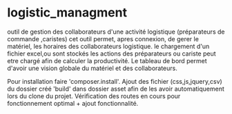 # logistic_managment
outil de gestion des collaborateurs d'une activité logistique (préparateurs de commande ,caristes)
cet outil permet, apres connexion, de gerer le matériel, les horaires des collaborateurs logistique.
le chargement d'un fichier excel,ou sont stockés les actions des préparateurs ou cariste peut etre chargé afin de calculer la productivité.
Le tableau de bord permet d'avoir une vision globale du matériel et des collaborateurs.

Pour installation faire 'composer.install'.
Ajout des fichier (css,js,jquery,csv) du  dossier créé 'build'  dans dossier asset afin de les avoir automatiquement lors du clone du projet.
Vérification des routes en cours pour fonctionnement optimal + ajout fonctionnalité.
